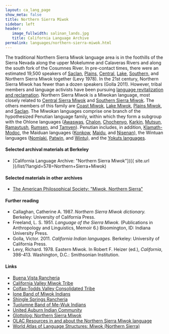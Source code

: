 ```yaml
---
layout: ca_lang_page
show_meta: false
title: Northern Sierra Miwok
sidebar: left
header:
   image_fullwidth: salinan_lands.jpg
   title: California Language Archive
permalink: languages/northern-sierra-miwok.html
---
```


The traditional Northern Sierra Miwok language area is in the foothills of the Sierra Nevada along the upper Mokelumne and Calaveras Rivers and along the south fork of the Cosumnes River. In pre-contact times, there were an estimated 19,500 speakers of [Saclan](saclan.html), [Plains](plains-miwok.html), [Central](central-sierra-miwok.html), [Lake](lake-miwok.html), [Southern](southern-sierra-miwok.html), and Northern Sierra Miwok together (Levy 1978). In the 21st century, Northern Sierra Miwok has fewer than a dozen speakers (Golla 2011). However, tribal members and language activists have been pursuing [language revitalization and reclamation](http://newsfromnativecalifornia.com/miwoklanguage/). Northern Sierra Miwok is a Miwokan language, most closely related to [Central Sierra Miwok](central-sierra-miwok.html) and [Southern Sierra Miwok](southern-sierra-miwok.html). The others members of this family are [Coast Miwok](coast-miwok.html), [Lake Miwok](lake-miwok.html), [Plains Miwok](plains-miwok.html), and [Saclan](saclan.html). The Miwokan languages comprise one branch of the hypothesized Penutian language family, within which they form a subgroup with the Ohlone languages ([Awaswas](awaswas.html), [Chalon](chalon.html), [Chochenyo](chochenyo.html), [Karkin](karkin.html), [Mutsun](mutsun.html), [Ramaytush](ramaytush.html), [Rumsen](rumsen.html), and [Tamyen](tamyen.html)). Penutian includes, in addition, [Klamath-Modoc](modoc.html), the Maiduan languages ([Konkow](konkow.html), [Maidu](maidu.html), and [Nisenan](nisenan.html)), the Wintuan languages ([Nomlaki](nomlaki.html), [Patwin](patwin.html), and [Wintu](wintu.html)), and the [Yokuts languages](yokuts.html).

#### Selected archival materials at Berkeley

* [California Language Archive: "Northern Sierra Miwok"]({{ site.url }}/list/?langid=578=Northern+Sierra+Miwok)

#### Selected materials in other archives

* [The American Philosophical Society: "Miwok, Northern Sierra"](https://indigenousguide.amphilsoc.org/search?search_api_fulltext=central%20sierra%20miwok&amp;f%5B0%5D=guide_language_content_title%3AMiwok%2C%20Northern%20Sierra)

#### Further reading

* Callaghan, Catherine A. 1987. *Northern Sierra Miwok dictionary.* Berkeley: University of California Press.
* Freeland, L. S. 1951. *Language of the Sierra Miwok.* (Publications in Anthropology and Linguistics, Memoir 6.) Bloomington, ID: Indiana University Press.
* Golla, Victor. 2011. *California Indian languages.* Berkeley: University of California Press.
* Levy, Richard. 1978. Eastern Miwok. In Robert F. Heizer (ed.), *California*, 398-413. Washington, D.C.: Smithsonian Institution.

#### Links

* [Buena Vista Rancheria](http://buenavistatribe.com/)
* [California Valley Miwok Tribe](https://californiavalleymiwok.us/)
* [Colfax-Todds Valley Consolidated Tribe](http://www.colfaxrancheria.com/)
* [Ione Band of Miwok Indians](https://ionemiwok.net/)
* [Shingle Springs Rancheria](http://www.shinglespringsrancheria.com/)
* [Tuolumne Band of Me-Wuk Indians](http://www.mewuk.com/)
* [United Auburn Indian Community](http://www.auburnrancheria.com/)
* [Glottolog: Northern Sierra Miwok](https://glottolog.org/resource/languoid/id/nort2968)
* [OLAC Resources in and about the Northern Sierra Miwok language](http://www.language-archives.org/language/nsq)
* [World Atlas of Language Structures: Miwok (Northern Sierra)](https://wals.info/languoid/lect/wals_code_mwn)

